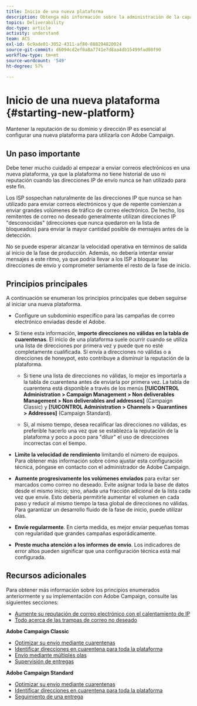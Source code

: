 ```yaml
---
title: Inicio de una nueva plataforma
description: Obtenga más información sobre la administración de la capacidad de envío al iniciar una nueva plataforma con Adobe Campaign.
topics: Deliverability
doc-type: article
activity: understand
team: ACS
exl-id: 6c9ade01-3052-4311-af80-888294820024
source-git-commit: d6094cd2ef0a8a7741e7d8aa4db15499fad08f90
workflow-type: tm+mt
source-wordcount: '549'
ht-degree: 57%

---
```


# Inicio de una nueva plataforma {#starting-new-platform}

Mantener la reputación de su dominio y dirección IP es esencial al configurar una nueva plataforma para utilizarla con Adobe Campaign.

## Un paso importante

Debe tener mucho cuidado al empezar a enviar correos electrónicos en una nueva plataforma, ya que la plataforma no tiene historial de uso ni reputación cuando las direcciones IP de envío nunca se han utilizado para este fin.

Los ISP sospechan naturalmente de las direcciones IP que nunca se han utilizado para enviar correos electrónicos y que de repente comienzan a enviar grandes volúmenes de tráfico de correo electrónico. De hecho, los remitentes de correo no deseado generalmente utilizan direcciones IP &quot;desconocidas&quot; (direcciones que nunca quedaron en la lista de bloqueados) para enviar la mayor cantidad posible de mensajes antes de la detección.

No se puede esperar alcanzar la velocidad operativa en términos de salida al inicio de la fase de producción. Además, no debería intentar enviar mensajes a este ritmo, ya que podría llevar a los ISP a bloquear las direcciones de envío y comprometer seriamente el resto de la fase de inicio.

## Principios principales

A continuación se enumeran los principios principales que deben seguirse al iniciar una nueva plataforma.

* Configure un subdominio específico para las campañas de correo electrónico enviadas desde el Adobe.

* Si tiene esta información, **importe direcciones no válidas en la tabla de cuarentenas**.
El inicio de una plataforma suele ocurrir cuando se utiliza una lista de direcciones por primera vez y puede que no esté completamente cualificada. Si envía a direcciones no válidas o a direcciones de honeypot, esto contribuye a disminuir la reputación de la plataforma.

   * Si tiene una lista de direcciones no válidas, lo mejor es importarla a la tabla de cuarentena antes de enviarla por primera vez. La tabla de cuarentena está disponible a través de los menús **[!UICONTROL Administration > Campaign Management > Non deliverables Management > Non deliverables and addresses]** (Campaign Classic) y **[!UICONTROL Administration > Channels > Quarantines > Addresses]** (Campaign Standard).

   * Si, al mismo tiempo, desea recalificar las direcciones no válidas, es preferible hacerlo una vez que se establezca la reputación de la plataforma y poco a poco para &quot;diluir&quot; el uso de direcciones incorrectas con el tiempo.

* **Limite la velocidad de rendimiento** limitando el número de equipos. Para obtener más información sobre cómo ajustar esta configuración técnica, póngase en contacto con el administrador de Adobe Campaign.

* **Aumente progresivamente los volúmenes enviados** para evitar ser marcados como correo no deseado. Evite asignar toda la base de datos desde el mismo inicio; sino, añada una fracción adicional de la lista cada vez que envíe. Esto debería permitirle aumentar el volumen en cada paso y reducir al mismo tiempo la tasa global de direcciones no válidas. Para garantizar un desarrollo fluido de la fase de inicio, puede utilizar olas.

* **Envíe regularmente**. En cierta medida, es mejor enviar pequeñas tomas con regularidad que grandes campañas esporádicamente.
* **Preste mucha atención a los informes de envío**. Los indicadores de error altos pueden significar que una configuración técnica está mal configurada.

## Recursos adicionales

Para obtener más información sobre los principios enumerados anteriormente y su implementación con Adobe Campaign, consulte las siguientes secciones:

* [Aumente su reputación de correo electrónico con el calentamiento de IP](../../help/additional-resources/increase-reputation-with-ip-warming.md)
* [Todo acerca de las trampas de correo no deseado](../../help/additional-resources/all-about-spam-traps.md)

**Adobe Campaign Classic**

* [Optimizar su envío mediante cuarentenas](https://experienceleague.adobe.com/docs/campaign-classic/using/sending-messages/monitoring-deliveries/understanding-quarantine-management.html?lang=es#optimizing-your-delivery-through-quarantines)
* [Identificar direcciones en cuarentena para toda la plataforma](https://experienceleague.adobe.com/docs/campaign-classic/using/sending-messages/monitoring-deliveries/understanding-quarantine-management.html?lang=es#identifying-quarantined-addresses-for-the-entire-platform)
* [Envío mediante múltiples olas](https://experienceleague.adobe.com/docs/campaign-classic/using/sending-messages/key-steps-when-creating-a-delivery/steps-sending-the-delivery.html?lang=es#sending-using-multiple-waves)
* [Supervisión de entregas](https://experienceleague.adobe.com/docs/campaign-classic/using/sending-messages/monitoring-deliveries/about-delivery-monitoring.html?lang=es#sending-messages)

**Adobe Campaign Standard**

* [Optimizar su envío mediante cuarentenas](https://experienceleague.adobe.com/docs/campaign-standard/using/testing-and-sending/monitoring-messages/understanding-quarantine-management.html?lang=es#optimizing-your-delivery-through-quarantines)
* [Identificar direcciones en cuarentena para toda la plataforma](https://experienceleague.adobe.com/docs/campaign-standard/using/testing-and-sending/monitoring-messages/understanding-quarantine-management.html?lang=es)
* [Seguimiento de una entrega](https://experienceleague.adobe.com/docs/campaign-standard/using/testing-and-sending/monitoring-messages/monitoring-a-delivery.html?lang=es)
